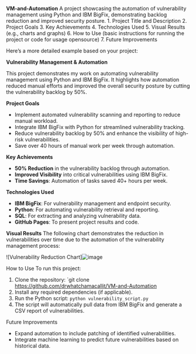 **VM-and-Automation**
A project showcasing the automation of vulnerability management using Python and IBM BigFix, demonstrating backlog reduction and improved security posture.
	1.	Project Title and Description
	2.	Project Goals
	3.	Key Achievements
	4.	Technologies Used
	5.	Visual Results (e.g., charts and graphs)
	6.	How to Use (basic instructions for running the project or code for usage opensource)
	7.	Future Improvements 

Here’s a more detailed example based on your project:



**Vulnerability Management & Automation**

This project demonstrates my work on automating vulnerability management using Python and IBM BigFix. It highlights how automation reduced manual efforts and improved the overall security posture by cutting the vulnerability backlog by 50%.

**Project Goals**
- Implement automated vulnerability scanning and reporting to reduce manual workload.
- Integrate IBM BigFix with Python for streamlined vulnerability tracking.
- Reduce vulnerability backlog by 50% and enhance the visibility of high-risk vulnerabilities.
- Save over 40 hours of manual work per week through automation.

**Key Achievements**
- **50% Reduction** in the vulnerability backlog through automation.
- **Improved Visibility** into critical vulnerabilities using IBM BigFix.
- **Time Savings**: Automation of tasks saved 40+ hours per week.

**Technologies Used**
- **IBM BigFix**: For vulnerability management and endpoint security.
- **Python**: For automating vulnerability retrieval and reporting.
- **SQL**: For extracting and analyzing vulnerability data.
- **GitHub Pages**: To present project results and code.

**Visual Results**
The following chart demonstrates the reduction in vulnerabilities over time due to the automation of the vulnerability management process:


![Vulnerability Reduction Chart]![image](https://github.com/user-attachments/assets/103b7ac1-ffaa-4827-8537-ccf983b95b8d)



How to Use
To run this project:
1. Clone the repository: `git clone https://github.com/drwhatchamacallit/VM-and-Automation
3. Install any required dependencies (if applicable).
4. Run the Python script: `python vulnerability_script.py`
5. The script will automatically pull data from IBM BigFix and generate a CSV report of vulnerabilities.

Future Improvements
- Expand automation to include patching of identified vulnerabilities.
- Integrate machine learning to predict future vulnerabilities based on historical data.
